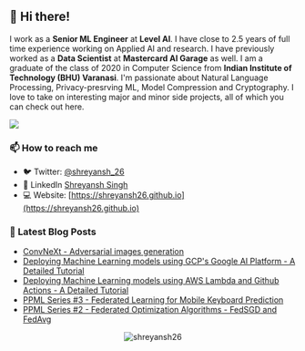 ## 👋 Hi there!

<!--
**shreyansh26/shreyansh26** is a ✨ _special_ ✨ repository because its `README.md` (this file) appears on your GitHub profile.

Here are some ideas to get you started:

- 🔭 I’m currently working on ...
- 🌱 I’m currently learning ...
- 👯 I’m looking to collaborate on ...
- 🤔 I’m looking for help with ...
- 💬 Ask me about ...
- 📫 How to reach me: ...
- 😄 Pronouns: ...
- ⚡ Fun fact: ...
-->

I work as a **Senior ML Engineer** at **Level AI**. I have close to 2.5 years of full time experience working on Applied AI and research. I have previously worked as a **Data Scientist** at **Mastercard AI Garage** as well. I am a graduate of the class of 2020 in Computer Science from **Indian Institute of Technology (BHU) Varanasi**. I'm passionate about Natural Language Processing, Privacy-presrving ML, Model Compression and Cryptography. I love to take on interesting major and minor side projects, all of which you can check out here.

![](https://komarev.com/ghpvc/?username=shreyansh26&color=blue)

### 📫 How to reach me
- 🐦 Twitter: [@shreyansh_26](https://twitter.com/shreyansh_26)
- 👥 LinkedIn [Shreyansh Singh](https://www.linkedin.com/in/shreyansh26/)
- 💻 Website: [https://shreyansh26.github.io](https://shreyansh26.github.io)

### 📕 Latest Blog Posts
<!-- BLOG-POST-LIST:START -->
- [ConvNeXt - Adversarial images generation](https://shreyansh26.github.io/project/convnext-adversarial/)
- [Deploying Machine Learning models using GCP&#39;s Google AI Platform - A Detailed Tutorial](https://shreyansh26.github.io/post/2022-03-06_model_deployment_using_gcp_google_ai_platform/)
- [Deploying Machine Learning models using AWS Lambda and Github Actions - A Detailed Tutorial](https://shreyansh26.github.io/post/2022-01-23_model_deployment_using_aws_lambda/)
- [PPML Series #3 - Federated Learning for Mobile Keyboard Prediction](https://shreyansh26.github.io/post/2021-12-27_federated_learning_mobile_keyboard/)
- [PPML Series #2 - Federated Optimization Algorithms - FedSGD and FedAvg](https://shreyansh26.github.io/post/2021-12-18_federated_optimization_fedavg/)
<!-- BLOG-POST-LIST:END -->

<p align="center"> <img src="https://github-readme-stats.vercel.app/api?username=shreyansh26&show_icons=true&count_private=true&theme=tokyonight" alt="shreyansh26" />
